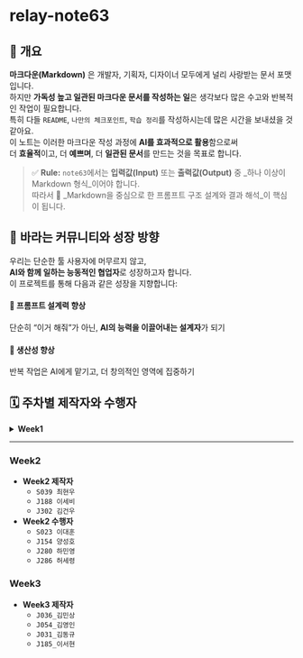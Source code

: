 # relay-note63

## 🎯 개요

**마크다운(Markdown)** 은 개발자, 기획자, 디자이너 모두에게 널리 사랑받는 문서 포맷입니다.  
하지만 **가독성 높고 일관된 마크다운 문서를 작성하는 일**은 생각보다 많은 수고와 반복적인 작업이 필요합니다.  
특히 다들 `README`, `나만의 체크포인트`, `학습 정리`를 작성하시는데 많은 시간을 보내셨을 것 같아요.  
이 노트는 이러한 마크다운 작성 과정에 **AI를 효과적으로 활용**함으로써  
더 **효율적**이고, 더 **예쁘며**, 더 **일관된 문서**를 만드는 것을 목표로 합니다.

> ✅ **Rule:** `note63`에서는 **입력값(Input)** 또는 **출력값(Output)** 중 _하나 이상이 Markdown 형식_이어야 합니다.  
> 따라서 📌 _Markdown을 중심으로 한 프롬프트 구조 설계와 결과 해석_이 핵심이 됩니다.

## 👥 바라는 커뮤니티와 성장 방향
우리는 단순한 툴 사용자에 머무르지 않고,  
**AI와 함께 일하는 능동적인 협업자**로 성장하고자 합니다.  
이 프로젝트를 통해 다음과 같은 성장을 지향합니다:

#### 🧠 프롬프트 설계력 향상  
단순히 “이거 해줘”가 아닌, **AI의 능력을 이끌어내는 설계자**가 되기

#### 🚀 생산성 향상  
반복 작업은 AI에게 맡기고, 더 창의적인 영역에 집중하기

## 🗓️ 주차별 제작자와 수행자
<details>
<summary><strong>Week1</strong></summary>
<div markdown="1">

### Week1
- **Week1 제작자**
  - `J087_김희원`
  - `J177_이규태`
  - `J208_이정민`
  - `S032_정보영`
-  **Week 1 수행자**

**J070_김준혁** 

- 수행할 퀘스트 : AI를 활용해서 마크다운 파일에 적합한 이모지 추가하기
    - 본인도 실제로 학습하고 정리한 내용들을 AI를 통해 문서화를 하곤 했는데, 사용할때마다 의미없는 이모지를 사용하거나, 주제와 맞지 않는 이모지들을 사용해 수정해야 하는일이 빈번했다. 따라서 Readme형식에 맞는 적절한 이모지를 선택해 지정하며 가독성 좋은 문서를 만드는데 사용해보고자 한다.

**S027_이재영**

- 수행할 퀘스트 : AI를 활용해 복잡한 자료를 깔끔한 Markdown으로 정리해 보기
    - 직접 Markdown 으로 문서를 작성하며 정리한 내용들이 직관성이 떨어진다고 생각했다.
    - 다양한 형태의 자료들을 표현하는데에도 문법을 배워서 표현해야한다는 어려움에 자료를 추가하길 망설여왔다.
    - 프롬프트를 통해 정리하고 싶은 자료를 Markdown으로 출력받는 과정에서 자료에 대해 더 딱 떨어지는 이해도가 생길 수 있을 것 같다.

**J304_김민우**

- 수행할 퀘스트 : AI를 활용해서 마크다운 파일에 적합한 이모지 추가하기
  - 베이직 부터 시작하여 챌린지를 하면서 지금까지 마크다운 형식의 파일을 작성하면서 느낀거지만 글만 적기에는 가독성이 너무 떨어지는 것 같다. 과제를 할 때에도 테스크를 단순히 분리하는 부분에서 들여쓰기만 사용하니 가독성이 매우 떨어졌던 것 같다. 그런 이유로 여러 이모지를 사용해 어떤 내용을 포함하는지 조금이라도 알 수 있으면 좋겠다

**J010_강성준**

- 수행할 퀘스트 : AI를 활용해서 마크다운 파일에 적합한 이모지 추가하기
    - 베이지부터 피어분들의 gist 저장소를 읽어보면 이모지가 상당한 가독성의 증가를 불러온다는 걸 느꼈다. 항상 해봐야지 라고 생각했지만 미션을 바삐 진행하다보니 놓쳤었던 것 같다. 이번 릴레이 미션을 통해 적절한 이모지의 사용을 통한 가독성이 좋은 문서를 만들어보고 싶다.
</div>
</details>

---
<!-- <details>
<summary>토글 접기/펼치기</summary>
<div markdown="1"> -->
### Week2
- **Week2 제작자**
  - `S039 최현우`
  - `J188 이세비`
  - `J302 김건우`
- **Week2 수행자**
  - `S023 이대훈`
  - `J154 양성호`
  - `J280 하민영`
  - `J286 허세령` 

<!-- </div>
</details> -->

### Week3
- **Week3 제작자**
  - `J036_김민상`
  - `J054_김영인`
  - `J031_김동규`
  - `J185_이서현`
